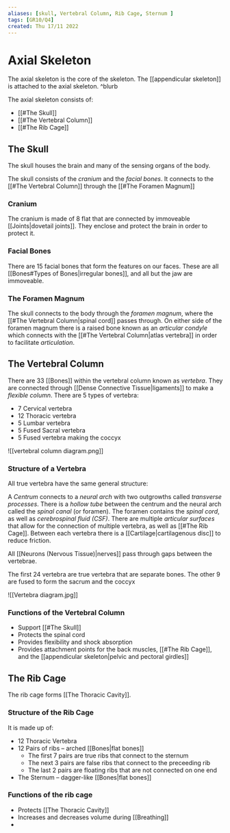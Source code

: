 ```yaml
---
aliases: [skull, Vertebral Column, Rib Cage, Sternum ]
tags: [GR10/Q4]
created: Thu 17/11 2022
---
```

# Axial Skeleton
The axial skeleton is the core of the skeleton. The [[appendicular skeleton]] is attached to the axial skeleton. ^blurb

The axial skeleton consists of:
- [[#The Skull]]
- [[#The Vertebral Column]]
- [[#The Rib Cage]]

## The Skull
The skull houses the brain and many of the sensing organs of the body.

The skull consists of the *cranium* and the *facial bones*. It connects to the [[#The Vertebral Column]] through the [[#The Foramen Magnum]]

### Cranium
The cranium is made of 8 flat that are connected by immoveable [[Joints|dovetail joints]]. They enclose and protect the brain in order to protect it. 

### Facial Bones 
There are 15 facial bones that form the features on our faces. These are all [[Bones#Types of Bones|irregular bones]], and all but the jaw are immoveable.

### The Foramen Magnum
The skull connects to the body through the *foramen magnum*, where the [[#The Vertebral Column|spinal cord]] passes through. On either side of the foramen magnum there is a raised bone known as an *articular condyle* which connects with the [[#The Vertebral Column|atlas vertebra]] in order to facilitate *articulation*.

## The Vertebral Column
There are 33 [[Bones]] within the vertebral column known as *vertebra*. They are connected  through [[Dense Connective Tissue|ligaments]] to make a *flexible column*. There are 5 types of vertebra:
- 7 Cervical vertebra
- 12 Thoracic vertebra
- 5 Lumbar vertebra
- 5 Fused Sacral vertebra
- 5 Fused vertebra making the coccyx

![[vertebral column diagram.png]]

### Structure of a Vertebra
All true vertebra have the same general structure:

A *Centrum* connects to a *neural arch* with two outgrowths called *transverse processes*. There is a *hollow tube* between the centrum and the neural arch called the *spinal canal* (or foramen). The foramen contains the *spinal cord*, as well as *cerebrospinal fluid (CSF)*. There are multiple *articular surfaces* that allow for the connection of multiple vertebra, as well as [[#The Rib Cage]]. Between each vertebra there is a [[Cartilage|cartilagenous disc]] to reduce friction. 

All [[Neurons (Nervous Tissue)|nerves]] pass through gaps between the vertebrae.

The first 24 vertebra are true vertebra that are separate bones. The other 9 are fused to form the sacrum and the coccyx 

![[Vertebra diagram.jpg]]

### Functions of the Vertebral Column
- Support [[#The Skull]]
- Protects the spinal cord
- Provides flexibility and shock absorption
- Provides attachment points for the back muscles, [[#The Rib Cage]], and the [[appendicular skeleton|pelvic and pectoral girdles]]

## The Rib Cage
The rib cage forms [[The Thoracic Cavity]]. 

### Structure of the Rib Cage
It is made up of:
- 12 Thoracic Vertebra
- 12 Pairs of ribs – arched [[Bones|flat bones]]
	- The first 7 pairs are true ribs that connect to the sternum
	- The next 3 pairs are false ribs that connect to the preceeding rib
	- The last 2 pairs are floating ribs that are not connected on one end
- The Sternum – dagger-like [[Bones|flat bones]]

### Functions of the rib cage
- Protects [[The Thoracic Cavity]]
- Increases and decreases volume during [[Breathing]]
- 